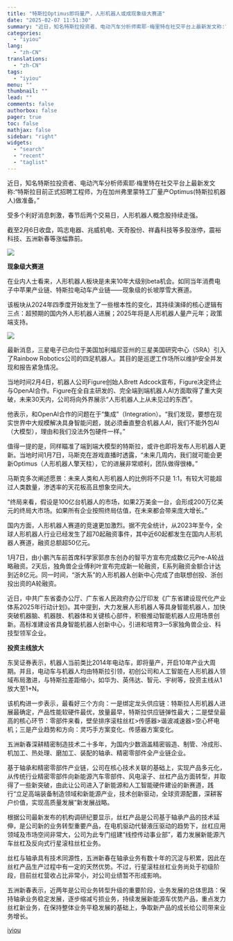 ```yaml
---
title: "特斯拉Optimus即将量产，人形机器人或成现象级大赛道"
date: "2025-02-07 11:51:30"
summary: "近日，知名特斯拉投资者、电动汽车分析师索耶·梅里特在社交平台上最新发文称:“特斯拉目前正式招聘工程师..."
categories:
  - "iyiou"
lang:
  - "zh-CN"
translations:
  - "zh-CN"
tags:
  - "iyiou"
menu: ""
thumbnail: ""
lead: ""
comments: false
authorbox: false
pager: true
toc: false
mathjax: false
sidebar: "right"
widgets:
  - "search"
  - "recent"
  - "taglist"
---
```


近日，知名特斯拉投资者、电动汽车分析师索耶·梅里特在社交平台上最新发文称:“特斯拉目前正式招聘工程师，为在加州弗里蒙特工厂量产Optimus(特斯拉机器人)做准备。”

受多个利好消息刺激，春节后两个交易日，人形机器人概念股持续走强。

截至2月6日收盘，鸣志电器、兆威机电、天奇股份、祥鑫科技等多股涨停，震裕科技、五洲新春等涨幅靠前。

![](https://diting-hetu.iyiou.com/test/async/paste/xTUlJK7IETsA340irNHP)

**现象级大赛道**

在业内人士看来，人形机器人板块是未来10年大级别beta机会。如同当年消费电子中苹果产业链、特斯拉电动车产业链——现象级的长坡厚雪大赛道。

该板块从2024年四季度开始发生了一些根本性的变化，其持续演绎的核心逻辑有三点：超预期的国内外人形机器人进展；2025年将是人形机器人量产元年；政策端支持。

![](https://diting-hetu.iyiou.com/test/async/paste/Oe8NRQbjkMdqLnEwWHHS)

最新消息，三星电子已向位于美国加利福尼亚州的三星美国研究中心（SRA）引入了Rainbow Robotics公司的四足机器人。其目的是巡逻工作场所以维护安全并发现和报告紧急情况。

当地时间2月4日，机器人公司Figure创始人Brett Adcock宣布，Figure决定终止与OpenAI合作。Figure在全自主研发的、完全端到端机器人AI方面取得了重大突破，未来30天内，公司将向外界展示“人形机器人上从未见过的东西”。

他表示，和OpenAI合作的问题在于“集成”（Integration）。“我们发现，要想在现实世界中大规模解决具身智能问题，就必须垂直整合机器人AI，我们不能外包AI（大模型），理由和我们没法外包硬件一样。”

值得一提的是，同样瞄准了端到端大模型的特斯拉，或许也即将发布人形机器人更新。当地时间1月7日，马斯克在游戏直播时透露，“未来几周内，我们就可能会更新Optimus（人形机器人擎天柱），它的进展非常顺利，团队做得很棒。”

马斯克多次阐述愿景：未来人类和人形机器人的比例将不只是 1:1，有较大可能超过人类数量，渗透率的天花板高且想象空间大。

“终局来看，假设是100亿台机器人的市场，如果2万美金一台，会形成200万亿美元的终局大市场。如果所有企业按照终局估值，在未来都会带来庞大增长。”

国内方面，人形机器人赛道的竞速更加激烈。据不完全统计，从2023年至今，全球人形机器人行业已经发生了超70起融资事件，其中近60起都发生在国内人形机器人赛道，融资总额超50亿元。

1月7日，由小鹏汽车前首席科学家郭彦东创办的智平方宣布完成数亿元Pre-A轮战略融资。2天后，独角兽企业傅利叶宣布完成新一轮融资，E系列融资金额合计达到近8亿元。同一时间，“浙大系”的人形机器人创新中心完成了由联想创投、浙创投出资的A轮融资。

近日，中共广东省委办公厅、广东省人民政府办公厅印发《广东省建设现代化产业体系2025年行动计划》。其中提到，大力发展人形机器人等具身智能机器人，加快突破机器脑、机器肢、机器体和关键核心部件，积极推动智能机器人应用场景创新。高标准建设省具身智能机器人创新中心，引进和培育3—5家独角兽企业、科技型领军企业。

**投资主线放大**

东吴证券表示，机器人当前类比2014年电动车，即将量产，开启10年产业大周期。并且，电动车与机器人均由特斯拉引领，初创公司和人工智能在人形机器人领域布局激进，与特斯拉差距缩小，如华为、英伟达、智元、宇树等，投资主线从1放大至1+N。

该机构进一步表示，最看好三个方向：一是绑定龙头供应链：特斯拉人形机器人进展最确定，产品性能软硬件最优，放量最早，特斯拉供应链弹性最大；二是壁垒最高的核心环节：零部件来看，壁垒排序滚柱丝杠>传感器>谐波减速器>空心杯电机；三是产业趋势和方向：灵巧手方案变化、传感器方案变化。

五洲新春深耕精密制造技术二十多年，为国内少数涵盖精密锻造、制管、冷成形、机加工、热处理、磨加工、装配的轴承、精密零部件全产业链企业。

基于轴承和精密零部件产业链，公司在核心技术关联的基础上，实现产品多元化，从传统行业精密零部件向新能源汽车零部件、风电滚子、丝杠产品方面转型，并取得了一些新突破，由此让公司进入了新能源和人工智能硬件建设的新赛道，践行“立足高端装备制造领域和新能源产业，技术创新驱动，全球资源配置，深耕客户价值，实现高质量发展”新发展战略。

根据公司最新发布的机构调研纪要显示，丝杠产品是公司基于轴承产品的技术延伸，是公司新的业务转型重要产品，在电机驱动代替液压驱动的趋势下，丝杠应用领域及市场空间非常大，公司为此专门组建“线控传动事业部”，着力发展新能源汽车丝杠及反向式行星滚柱丝杠业务。

丝杠与轴承具有技术同源性，五洲新春在轴承业务有数十年的沉淀与积累，因此在丝杠产品生产过程中有一定的天然优势。不过，行星滚柱丝杠业务尚处于初级阶段，目前丝杠营收占比非常小，对公司业绩暂不形成影响。

五洲新春表示，近两年是公司业务转型升级的重要阶段，业务发展的总体思路：保持轴承业务稳定发展，逐步缩减亏损业务，持续发展新能源车优势产品，重点发力丝杠新业务，在保持整体业务平稳发展的基础上，争取新产品的成长给公司带来业务增长。

[iyiou](https://www.iyiou.com/news/202502071089633)

